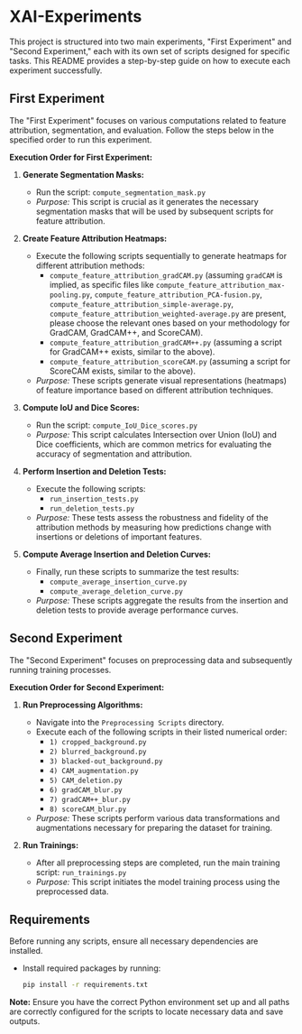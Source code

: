# XAI-Experiments

This project is structured into two main experiments, "First Experiment" and "Second Experiment," each with its own set of scripts designed for specific tasks. This README provides a step-by-step guide on how to execute each experiment successfully.

## First Experiment

The "First Experiment" focuses on various computations related to feature attribution, segmentation, and evaluation. Follow the steps below in the specified order to run this experiment.

**Execution Order for First Experiment:**

1.  **Generate Segmentation Masks:**
    * Run the script: `compute_segmentation_mask.py`
    * *Purpose:* This script is crucial as it generates the necessary segmentation masks that will be used by subsequent scripts for feature attribution.

2.  **Create Feature Attribution Heatmaps:**
    * Execute the following scripts sequentially to generate heatmaps for different attribution methods:
        * `compute_feature_attribution_gradCAM.py` (assuming `gradCAM` is implied, as specific files like `compute_feature_attribution_max-pooling.py`, `compute_feature_attribution_PCA-fusion.py`, `compute_feature_attribution_simple-average.py`, `compute_feature_attribution_weighted-average.py` are present, please choose the relevant ones based on your methodology for GradCAM, GradCAM++, and ScoreCAM).
        * `compute_feature_attribution_gradCAM++.py` (assuming a script for GradCAM++ exists, similar to the above).
        * `compute_feature_attribution_scoreCAM.py` (assuming a script for ScoreCAM exists, similar to the above).
    * *Purpose:* These scripts generate visual representations (heatmaps) of feature importance based on different attribution techniques.

3.  **Compute IoU and Dice Scores:**
    * Run the script: `compute_IoU_Dice_scores.py`
    * *Purpose:* This script calculates Intersection over Union (IoU) and Dice coefficients, which are common metrics for evaluating the accuracy of segmentation and attribution.

4.  **Perform Insertion and Deletion Tests:**
    * Execute the following scripts:
        * `run_insertion_tests.py`
        * `run_deletion_tests.py`
    * *Purpose:* These tests assess the robustness and fidelity of the attribution methods by measuring how predictions change with insertions or deletions of important features.

5.  **Compute Average Insertion and Deletion Curves:**
    * Finally, run these scripts to summarize the test results:
        * `compute_average_insertion_curve.py`
        * `compute_average_deletion_curve.py`
    * *Purpose:* These scripts aggregate the results from the insertion and deletion tests to provide average performance curves.

## Second Experiment

The "Second Experiment" focuses on preprocessing data and subsequently running training processes.

**Execution Order for Second Experiment:**

1.  **Run Preprocessing Algorithms:**
    * Navigate into the `Preprocessing Scripts` directory.
    * Execute each of the following scripts in their listed numerical order:
        * `1) cropped_background.py`
        * `2) blurred_background.py`
        * `3) blacked-out_background.py`
        * `4) CAM_augmentation.py`
        * `5) CAM_deletion.py`
        * `6) gradCAM_blur.py`
        * `7) gradCAM++_blur.py`
        * `8) scoreCAM_blur.py`
    * *Purpose:* These scripts perform various data transformations and augmentations necessary for preparing the dataset for training.

2.  **Run Trainings:**
    * After all preprocessing steps are completed, run the main training script: `run_trainings.py`
    * *Purpose:* This script initiates the model training process using the preprocessed data.

## Requirements

Before running any scripts, ensure all necessary dependencies are installed.

* Install required packages by running:
    ```bash
    pip install -r requirements.txt
    ```

**Note:** Ensure you have the correct Python environment set up and all paths are correctly configured for the scripts to locate necessary data and save outputs.
